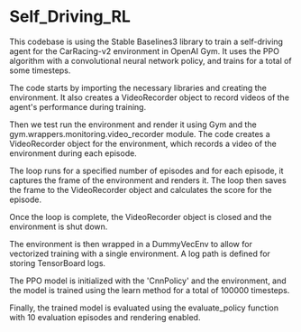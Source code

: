 # Self_Driving_RL

This codebase is using the Stable Baselines3 library to train a self-driving agent for the CarRacing-v2 environment in OpenAI Gym. It uses the PPO algorithm with a convolutional neural network policy, and trains for a total of some timesteps.

The code starts by importing the necessary libraries and creating the environment. It also creates a VideoRecorder object to record videos of the agent's performance during training.

Then we test run the environment and render it using Gym and the gym.wrappers.monitoring.video_recorder module. The code creates a VideoRecorder object for the environment, which records a video of the environment during each episode.

The loop runs for a specified number of episodes and for each episode, it captures the frame of the environment and renders it. The loop then saves the frame to the VideoRecorder object and calculates the score for the episode.

Once the loop is complete, the VideoRecorder object is closed and the environment is shut down.

The environment is then wrapped in a DummyVecEnv to allow for vectorized training with a single environment. A log path is defined for storing TensorBoard logs.

The PPO model is initialized with the 'CnnPolicy' and the environment, and the model is trained using the learn method for a total of 100000 timesteps.

Finally, the trained model is evaluated using the evaluate_policy function with 10 evaluation episodes and rendering enabled.

